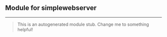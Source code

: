 ## Module for simplewebserver
---
>This is an autogenerated module stub.  Change me to something helpful!
